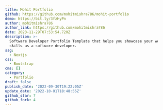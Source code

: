 ```yaml
---
title: Mohit Portfolio
github: https://github.com/mohitmishra786/mohit-portfolio
demo: https://bit.ly/3fzHyPn
author: mohitmishra786
author_link: https://github.com/mohitmishra786
date: 2023-11-29T07:53:54.720Z
description: >-
  Software Developer Portfolio Template that helps you showcase your work and
  skills as a software developer.
ssg:
  - Nextjs
css:
  - Bootstrap
cms: []
category:
  - Portfolio
draft: false
publish_date: '2022-09-30T19:22:05Z'
update_date: '2022-10-01T18:48:55Z'
github_star: 7
github_fork: 4
---
```

